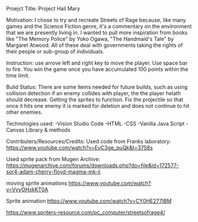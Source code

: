 Proejct Title: Project Hail Mary

Motivation: 
I chose to try and recreate Streets of Rage because, like many games and the Science Fiction genre, it's a commentary on the environment that we are presently living in. I wanted to pull more inspiration from books like "The Memory Police" by Yoko Ogawa, "The Handmaid's Tale" by Margaret Atwood. All of these deal with governments taking the rights of their people or sub-group of individuals. 

Instruction:
use arrove left and right key to move the player. Use space bar to fire. You win the game once you have accumulated 100 points within the time limit. 

Build Status:
There are some items needed for future builds, such as using collision detection if an enemy collides with player, the the player helath should decrease. Getting the sprites to function. Fix the projectile so that once it hits one enemy it is marked for deletion and does not continue to hit other enemies. 

Technologies used:
-Vision Studio Code
-HTML
-CSS
-Vanilla Java Script
-Canvas Library & methods

Contributers/Resources/Credits:
Used code from Franks laboratory:
https://www.youtube.com/watch?v=EvC3ge_puQk&t=3758s

Used sprite pack from Mugen Archive: 
https://mugenarchive.com/forums/downloads.php?do=file&id=172577-sor4-adam-cherry-floyd-magma-mk-ii

moving sprite animations 
https://www.youtube.com/watch?v=VyvOHxkKT0A

Sprite animation
https://www.youtube.com/watch?v=CY0HE277IBM

https://www.spriters-resource.com/pc_computer/streetsofrage4/
